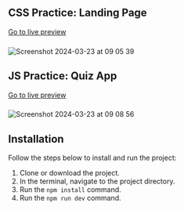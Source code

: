 ## CSS Practice: Landing Page
[Go to live preview](https://landingpage.ersinkaya.dev/)
###
![Screenshot 2024-03-23 at 09 05 39](https://github.com/ersin-kaya/baykar-cases/assets/79023498/870f5eeb-d40e-4b0e-8f50-68c1ffa8a5f1)




## JS Practice: Quiz App
[Go to live preview](https://quizapp.ersinkaya.dev/)
###
![Screenshot 2024-03-23 at 09 08 56](https://github.com/ersin-kaya/baykar-cases/assets/79023498/711a1f87-5cc5-47a9-9aff-6492768e4025)


## Installation

Follow the steps below to install and run the project:

1. Clone or download the project.
2. In the terminal, navigate to the project directory.
3. Run the `npm install` command.
4. Run the `npm run dev` command.
